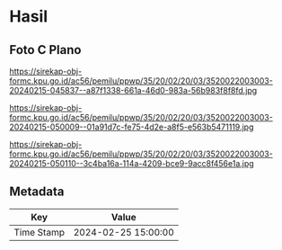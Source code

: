 # Hasil

## Foto C Plano

https://sirekap-obj-formc.kpu.go.id/ac56/pemilu/ppwp/35/20/02/20/03/3520022003003-20240215-045837--a87f1338-661a-46d0-983a-56b983f8f8fd.jpg

https://sirekap-obj-formc.kpu.go.id/ac56/pemilu/ppwp/35/20/02/20/03/3520022003003-20240215-050009--01a91d7c-fe75-4d2e-a8f5-e563b5471119.jpg

https://sirekap-obj-formc.kpu.go.id/ac56/pemilu/ppwp/35/20/02/20/03/3520022003003-20240215-050110--3c4ba16a-114a-4209-bce9-9acc8f456e1a.jpg


## Metadata

| Key        | Value               |
| ---------- | ------------------- |
| Time Stamp | 2024-02-25 15:00:00 |



